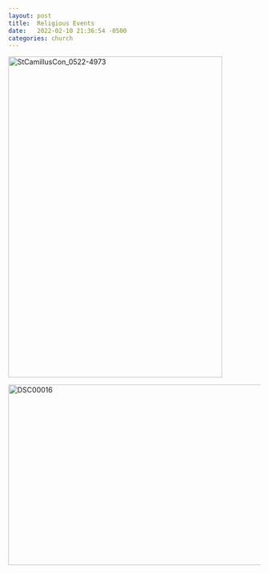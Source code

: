 ```yaml
---
layout: post
title:  Religious Events
date:   2022-02-10 21:36:54 -0500
categories: church
---
```

<a data-flickr-embed="true" href="https://www.flickr.com/photos/marzattack/52801130139/in/dateposted-public/" title="StCamillusCon_0522-4973"><img src="https://live.staticflickr.com/65535/52801130139_3985c0b05e_z.jpg" width="427" height="640" alt="StCamillusCon_0522-4973"/></a><script async src="//embedr.flickr.com/assets/client-code.js" charset="utf-8"></script>

<a data-flickr-embed="true" href="https://www.flickr.com/photos/marzattack/52798872241/in/dateposted-public/" title="DSC00016"><img src="https://live.staticflickr.com/65535/52798872241_27555ffdbd_z.jpg" width="640" height="360" alt="DSC00016"/></a><script async src="//embedr.flickr.com/assets/client-code.js" charset="utf-8"></script>